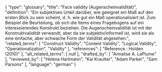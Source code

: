 {
    "type": "glossary",
    "title": "Face validity (Augenscheinvalidität)",
    "definition": "Ein subjektives Urteil darüber, wie geeignet ein Maß auf den ersten Blick zu sein scheint, d. h. wie gut ein Maß operationalisiert ist. Zum Beispiel die Beurteilung, ob sich die Items eines Fragebogens auf ein interessierendes Konstrukt beziehen. Die Augenscheinvalidität ist mit der Konstruktvalidität verwandt, aber da sie subjektiv/informell ist, wird sie als eine einfache, aber schwache Form der Validität angesehen.",
    "related_terms": [
        "Construct Validity",
        "Content Validity",
        "Logical Validity",
        "Operationalization",
        "Validity"
    ],
    "references": [
        "Reference :  Holden (2010)"
    ],
    "alt_related_terms": [
        null
    ],
    "drafted_by": [
        "Annalise A. LaPlume"
    ],
    "reviewed_by": [
        "Helena Hartmann",
        "Kai Krautter",
        "Adam Parker",
        "Sam Parsons"
    ],
    "language": "german"
}
